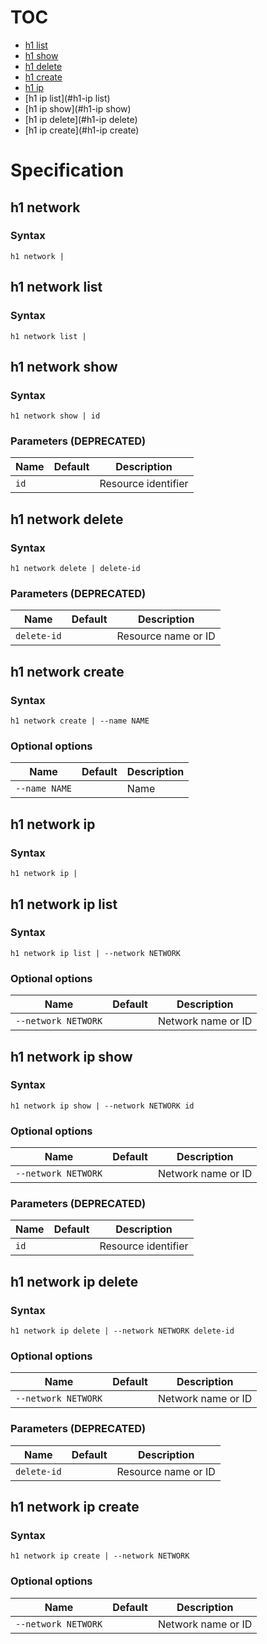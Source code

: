 # TOC

* [h1 list](#h1-list)
* [h1 show](#h1-show)
* [h1 delete](#h1-delete)
* [h1 create](#h1-create)
* [h1 ip](#h1-ip)
* [h1 ip list](#h1-ip list)
* [h1 ip show](#h1-ip show)
* [h1 ip delete](#h1-ip delete)
* [h1 ip create](#h1-ip create)


# Specification

## h1 network

### Syntax

```h1 network | ```

## h1 network list

### Syntax

```h1 network list | ```

## h1 network show

### Syntax

```h1 network show | id```

### Parameters (DEPRECATED)

| Name | Default | Description | 
| ---- | ------- | ----------- |
| ```id``` |  | Resource identifier |

## h1 network delete

### Syntax

```h1 network delete | delete-id```

### Parameters (DEPRECATED)

| Name | Default | Description | 
| ---- | ------- | ----------- |
| ```delete-id``` |  | Resource name or ID |

## h1 network create

### Syntax

```h1 network create | --name NAME```

### Optional options

| Name | Default | Description | 
| ---- | ------- | ----------- |
| ```--name NAME``` |  | Name |

## h1 network ip

### Syntax

```h1 network ip | ```

## h1 network ip list

### Syntax

```h1 network ip list | --network NETWORK```

### Optional options

| Name | Default | Description | 
| ---- | ------- | ----------- |
| ```--network NETWORK``` |  | Network name or ID |

## h1 network ip show

### Syntax

```h1 network ip show | --network NETWORK id```

### Optional options

| Name | Default | Description | 
| ---- | ------- | ----------- |
| ```--network NETWORK``` |  | Network name or ID |

### Parameters (DEPRECATED)

| Name | Default | Description | 
| ---- | ------- | ----------- |
| ```id``` |  | Resource identifier |

## h1 network ip delete

### Syntax

```h1 network ip delete | --network NETWORK delete-id```

### Optional options

| Name | Default | Description | 
| ---- | ------- | ----------- |
| ```--network NETWORK``` |  | Network name or ID |

### Parameters (DEPRECATED)

| Name | Default | Description | 
| ---- | ------- | ----------- |
| ```delete-id``` |  | Resource name or ID |

## h1 network ip create

### Syntax

```h1 network ip create | --network NETWORK```

### Optional options

| Name | Default | Description | 
| ---- | ------- | ----------- |
| ```--network NETWORK``` |  | Network name or ID |

